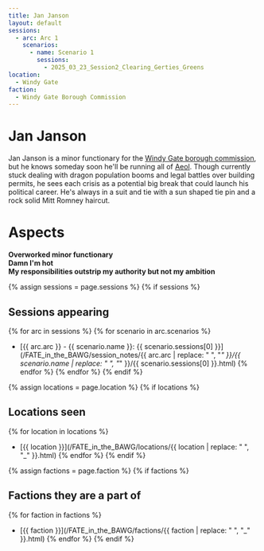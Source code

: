 ```yaml
---
title: Jan Janson
layout: default
sessions:
  - arc: Arc 1
    scenarios:
      - name: Scenario 1
        sessions:
          - 2025_03_23_Session2_Clearing_Gerties_Greens
location:
  - Windy Gate
faction:
  - Windy Gate Borough Commission
---
```


# Jan Janson
Jan Janson is a minor functionary for the [Windy Gate borough commission](/FATE_in_the_BAWG/factions/Windy_Gate_borough_commission.html), but he knows someday soon he'll be running all of [Aeol](/FATE_in_the_BAWG/locations/Aeol.html). Though currently stuck dealing with dragon population booms and legal battles over building permits, he sees each crisis as a potential big break that could launch his political career. He's always in a suit and tie with a sun shaped tie pin and a rock solid Mitt Romney haircut.

# Aspects
**Overworked minor functionary** \
**Damn I'm hot** \
**My responsibilities outstrip my authority but not my ambition**


{% assign sessions = page.sessions %}
{% if sessions %}
## Sessions appearing
{% for arc in sessions %}
{% for scenario in arc.scenarios %}
- [{{ arc.arc }} - {{ scenario.name }}: {{ scenario.sessions[0] }}](/FATE_in_the_BAWG/session_notes/{{ arc.arc | replace: " ", "_" }}/{{ scenario.name | replace: " ", "_" }}/{{ scenario.sessions[0] }}.html)
{% endfor %}
{% endfor %}
{% endif %}

{% assign locations = page.location %}
{% if locations %}
## Locations seen
{% for location in locations %}
- [{{ location }}](/FATE_in_the_BAWG/locations/{{ location | replace: " ", "_" }}.html)
{% endfor %}
{% endif %}

{% assign factions = page.faction %}
{% if factions %}
## Factions they are a part of
{% for faction in factions %}
- [{{ faction }}](/FATE_in_the_BAWG/factions/{{ faction | replace: " ", "_" }}.html)
{% endfor %}
{% endif %}